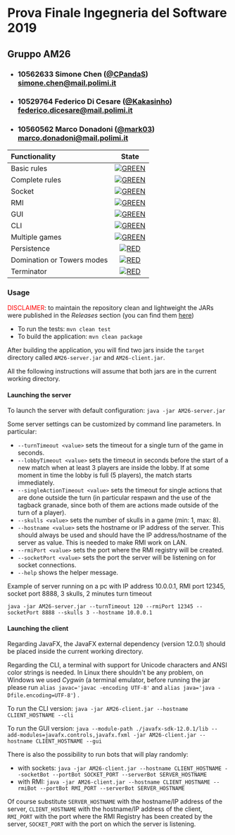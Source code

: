 # Prova Finale Ingegneria del Software 2019
## Gruppo AM26

- ###   10562633    Simone Chen ([@CPandaS](https://github.com/CPandaS))<br>simone.chen@mail.polimi.it
- ###   10529764    Federico Di Cesare ([@Kakasinho](https://github.com/Kakasinho))<br>federico.dicesare@mail.polimi.it
- ###   10560562    Marco Donadoni ([@mark03](https://github.com/mark03))<br>marco.donadoni@mail.polimi.it

| Functionality | State |
|:-----------------------|:------------------------------------:|
| Basic rules | [![GREEN](https://placehold.it/15/44bb44/44bb44)](#) |
| Complete rules | [![GREEN](https://placehold.it/15/44bb44/44bb44)](#) |
| Socket | [![GREEN](https://placehold.it/15/44bb44/44bb44)](#) |
| RMI | [![GREEN](https://placehold.it/15/44bb44/44bb44)](#) |
| GUI | [![GREEN](https://placehold.it/15/44bb44/44bb44)](#) |
| CLI | [![GREEN](https://placehold.it/15/44bb44/44bb44)](#) |
| Multiple games | [![GREEN](https://placehold.it/15/44bb44/44bb44)](#) |
| Persistence | [![RED](https://placehold.it/15/f03c15/f03c15)](#) |
| Domination or Towers modes | [![RED](https://placehold.it/15/f03c15/f03c15)](#) |
| Terminator | [![RED](https://placehold.it/15/f03c15/f03c15)](#) |

<!--
[![RED](https://placehold.it/15/f03c15/f03c15)](#)
[![YELLOW](https://placehold.it/15/ffdd00/ffdd00)](#)
[![GREEN](https://placehold.it/15/44bb44/44bb44)](#)
-->

### Usage
<span style="color: red;">DISCLAIMER</span>: to maintain the repository clean and lightweight the JARs were published in the _Releases_ section (you can find them [here](https://github.com/mark03/ing-sw-2019-chen-dicesare-donadoni/releases/tag/v1.0))
- To run the tests: `mvn clean test`
- To build the application: `mvn clean package`

After building the application, you will find two jars inside the `target` directory called `AM26-server.jar` and `AM26-client.jar`.

All the following instructions will assume that both jars are in the current working directory.

#### Launching the server
To launch the server with default configuration: `java -jar AM26-server.jar`

Some server settings can be customized by command line parameters.
In particular:
- `--turnTimeout <value>` sets the timeout for a single turn of the game in seconds.
- `--lobbyTimeout <value>` sets the timeout in seconds before the start of a new match when at least 3 players are inside the lobby. If at some moment in time the lobby is full (5 players), the match starts immediately.
- `--singleActionTimeout <value>` sets the timeout for single actions that are done outside the turn (in particular respawn and the use of the tagback granade, since both of them are actions made outside of the turn of a player).
- `--skulls <value>` sets the number of skulls in a game (min: 1, max: 8).
- `--hostname <value>` sets the hostname or IP address of the server. This should always be used and should have the IP address/hostname of the server as value. This is needed to make RMI work on LAN.
- `--rmiPort <value>` sets the port where the RMI registry will be created.
- `--socketPort <value>` sets the port the server will be listening on for socket connections.
- `--help` shows the helper message.

Example of server running on a pc with IP address 10.0.0.1, RMI port 12345, socket port 8888, 3 skulls, 2 minutes turn timeout

`java -jar AM26-server.jar --turnTimeout 120 --rmiPort 12345 --socketPort 8888 --skulls 3 --hostname 10.0.0.1`

#### Launching the client
Regarding JavaFX, the JavaFX external dependency (version 12.0.1) should be placed inside the current working directory.

Regarding the CLI, a terminal with support for Unicode characters and ANSI color strings is needed. In Linux there shouldn't be any problem, on Windows we used _Cygwin_ (a terminal emulator, before running the jar please run `alias javac='javac -encoding UTF-8'` and `alias java='java -Dfile.encoding=UTF-8'`) .

To run the CLI version: `java -jar AM26-client.jar --hostname CLIENT_HOSTNAME --cli`

To run the GUI version: `java --module-path ./javafx-sdk-12.0.1/lib --add-modules=javafx.controls,javafx.fxml -jar AM26-client.jar --hostname CLIENT_HOSTNAME --gui`

There is also the possibility to run bots that will play randomly:
- with sockets: `java -jar AM26-client.jar --hostname CLIENT_HOSTNAME --socketBot --portBot SOCKET_PORT --serverBot SERVER_HOSTNAME`
- with RMI: `java -jar AM26-client.jar --hostname CLIENT_HOSTNAME --rmiBot --portBot RMI_PORT --serverBot SERVER_HOSTNAME`

Of course substitute `SERVER_HOSTNAME` with the hostname/IP address of the server, `CLIENT_HOSTNAME` with the hostname/IP address of the client, `RMI_PORT` with the port where the RMI Registry has been created by the server, `SOCKET_PORT` with the port on which the server is listening.